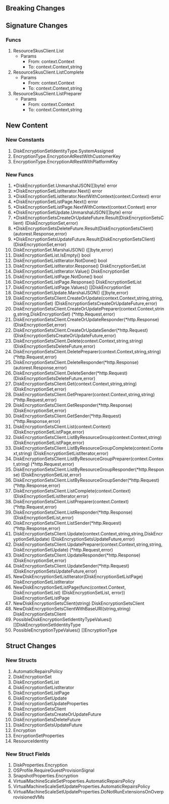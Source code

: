 ## Breaking Changes

## Signature Changes

### Funcs

1. ResourceSkusClient.List
	- Params
		- From: context.Context
		- To: context.Context,string
1. ResourceSkusClient.ListComplete
	- Params
		- From: context.Context
		- To: context.Context,string
1. ResourceSkusClient.ListPreparer
	- Params
		- From: context.Context
		- To: context.Context,string

## New Content

### New Constants

1. DiskEncryptionSetIdentityType.SystemAssigned
1. EncryptionType.EncryptionAtRestWithCustomerKey
1. EncryptionType.EncryptionAtRestWithPlatformKey

### New Funcs

1. *DiskEncryptionSet.UnmarshalJSON([]byte) error
1. *DiskEncryptionSetListIterator.Next() error
1. *DiskEncryptionSetListIterator.NextWithContext(context.Context) error
1. *DiskEncryptionSetListPage.Next() error
1. *DiskEncryptionSetListPage.NextWithContext(context.Context) error
1. *DiskEncryptionSetUpdate.UnmarshalJSON([]byte) error
1. *DiskEncryptionSetsCreateOrUpdateFuture.Result(DiskEncryptionSetsClient) (DiskEncryptionSet,error)
1. *DiskEncryptionSetsDeleteFuture.Result(DiskEncryptionSetsClient) (autorest.Response,error)
1. *DiskEncryptionSetsUpdateFuture.Result(DiskEncryptionSetsClient) (DiskEncryptionSet,error)
1. DiskEncryptionSet.MarshalJSON() ([]byte,error)
1. DiskEncryptionSetList.IsEmpty() bool
1. DiskEncryptionSetListIterator.NotDone() bool
1. DiskEncryptionSetListIterator.Response() DiskEncryptionSetList
1. DiskEncryptionSetListIterator.Value() DiskEncryptionSet
1. DiskEncryptionSetListPage.NotDone() bool
1. DiskEncryptionSetListPage.Response() DiskEncryptionSetList
1. DiskEncryptionSetListPage.Values() []DiskEncryptionSet
1. DiskEncryptionSetUpdate.MarshalJSON() ([]byte,error)
1. DiskEncryptionSetsClient.CreateOrUpdate(context.Context,string,string,DiskEncryptionSet) (DiskEncryptionSetsCreateOrUpdateFuture,error)
1. DiskEncryptionSetsClient.CreateOrUpdatePreparer(context.Context,string,string,DiskEncryptionSet) (*http.Request,error)
1. DiskEncryptionSetsClient.CreateOrUpdateResponder(*http.Response) (DiskEncryptionSet,error)
1. DiskEncryptionSetsClient.CreateOrUpdateSender(*http.Request) (DiskEncryptionSetsCreateOrUpdateFuture,error)
1. DiskEncryptionSetsClient.Delete(context.Context,string,string) (DiskEncryptionSetsDeleteFuture,error)
1. DiskEncryptionSetsClient.DeletePreparer(context.Context,string,string) (*http.Request,error)
1. DiskEncryptionSetsClient.DeleteResponder(*http.Response) (autorest.Response,error)
1. DiskEncryptionSetsClient.DeleteSender(*http.Request) (DiskEncryptionSetsDeleteFuture,error)
1. DiskEncryptionSetsClient.Get(context.Context,string,string) (DiskEncryptionSet,error)
1. DiskEncryptionSetsClient.GetPreparer(context.Context,string,string) (*http.Request,error)
1. DiskEncryptionSetsClient.GetResponder(*http.Response) (DiskEncryptionSet,error)
1. DiskEncryptionSetsClient.GetSender(*http.Request) (*http.Response,error)
1. DiskEncryptionSetsClient.List(context.Context) (DiskEncryptionSetListPage,error)
1. DiskEncryptionSetsClient.ListByResourceGroup(context.Context,string) (DiskEncryptionSetListPage,error)
1. DiskEncryptionSetsClient.ListByResourceGroupComplete(context.Context,string) (DiskEncryptionSetListIterator,error)
1. DiskEncryptionSetsClient.ListByResourceGroupPreparer(context.Context,string) (*http.Request,error)
1. DiskEncryptionSetsClient.ListByResourceGroupResponder(*http.Response) (DiskEncryptionSetList,error)
1. DiskEncryptionSetsClient.ListByResourceGroupSender(*http.Request) (*http.Response,error)
1. DiskEncryptionSetsClient.ListComplete(context.Context) (DiskEncryptionSetListIterator,error)
1. DiskEncryptionSetsClient.ListPreparer(context.Context) (*http.Request,error)
1. DiskEncryptionSetsClient.ListResponder(*http.Response) (DiskEncryptionSetList,error)
1. DiskEncryptionSetsClient.ListSender(*http.Request) (*http.Response,error)
1. DiskEncryptionSetsClient.Update(context.Context,string,string,DiskEncryptionSetUpdate) (DiskEncryptionSetsUpdateFuture,error)
1. DiskEncryptionSetsClient.UpdatePreparer(context.Context,string,string,DiskEncryptionSetUpdate) (*http.Request,error)
1. DiskEncryptionSetsClient.UpdateResponder(*http.Response) (DiskEncryptionSet,error)
1. DiskEncryptionSetsClient.UpdateSender(*http.Request) (DiskEncryptionSetsUpdateFuture,error)
1. NewDiskEncryptionSetListIterator(DiskEncryptionSetListPage) DiskEncryptionSetListIterator
1. NewDiskEncryptionSetListPage(func(context.Context, DiskEncryptionSetList) (DiskEncryptionSetList, error)) DiskEncryptionSetListPage
1. NewDiskEncryptionSetsClient(string) DiskEncryptionSetsClient
1. NewDiskEncryptionSetsClientWithBaseURI(string,string) DiskEncryptionSetsClient
1. PossibleDiskEncryptionSetIdentityTypeValues() []DiskEncryptionSetIdentityType
1. PossibleEncryptionTypeValues() []EncryptionType

## Struct Changes

### New Structs

1. AutomaticRepairsPolicy
1. DiskEncryptionSet
1. DiskEncryptionSetList
1. DiskEncryptionSetListIterator
1. DiskEncryptionSetListPage
1. DiskEncryptionSetUpdate
1. DiskEncryptionSetUpdateProperties
1. DiskEncryptionSetsClient
1. DiskEncryptionSetsCreateOrUpdateFuture
1. DiskEncryptionSetsDeleteFuture
1. DiskEncryptionSetsUpdateFuture
1. Encryption
1. EncryptionSetProperties
1. ResourceIdentity

### New Struct Fields

1. DiskProperties.Encryption
1. OSProfile.RequireGuestProvisionSignal
1. SnapshotProperties.Encryption
1. VirtualMachineScaleSetProperties.AutomaticRepairsPolicy
1. VirtualMachineScaleSetUpdateProperties.AutomaticRepairsPolicy
1. VirtualMachineScaleSetUpdateProperties.DoNotRunExtensionsOnOverprovisionedVMs
